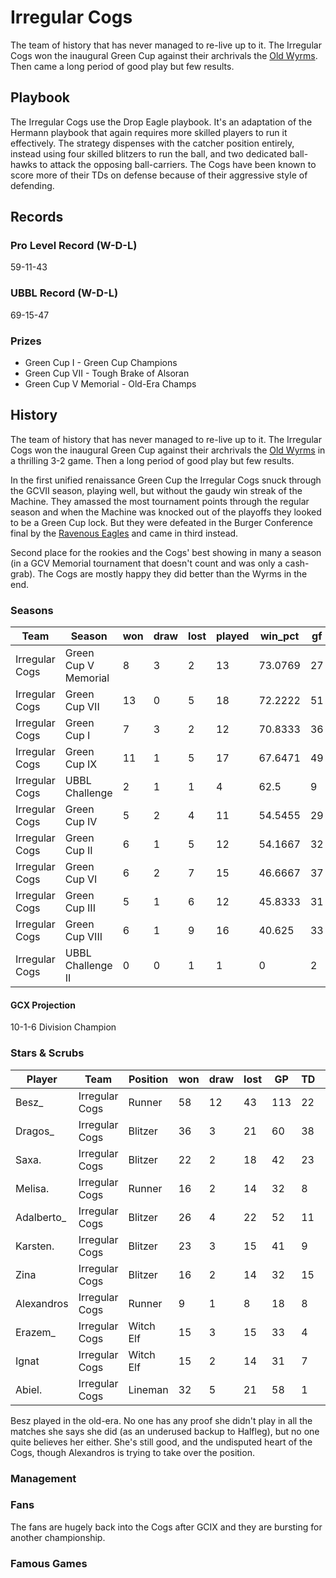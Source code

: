 # Irregular Cogs

The team of history that has never managed to re-live up to it. The Irregular Cogs won the inaugural Green Cup against their archrivals the [Old Wyrms](oldwyrms). Then came a long period of good play but few results.

## Playbook

The Irregular Cogs use the Drop Eagle playbook. It's an adaptation of the Hermann playbook that again requires more skilled players to run it effectively. The strategy dispenses with the catcher position entirely, instead using four skilled blitzers to run the ball, and two dedicated ball-hawks to attack the opposing ball-carriers.  The Cogs have been known to score more of their TDs on defense because of their aggressive style of defending.

## Records

### Pro Level Record (W-D-L)

59-11-43

### UBBL Record (W-D-L)

69-15-47

### Prizes

* Green Cup I - Green Cup Champions
* Green Cup VII - Tough Brake of Alsoran
* Green Cup V Memorial - Old-Era Champs

## History

The team of history that has never managed to re-live up to it. The Irregular Cogs won the inaugural Green Cup against their archrivals the [Old Wyrms](oldwyrms) in a thrilling 3-2 game. Then a long period of good play but few results. 

In the first unified renaissance Green Cup the Irregular Cogs snuck through the GCVII season, playing well, but without the gaudy win streak of the Machine. They amassed the most tournament points through the regular season and when the Machine was knocked out of the playoffs they looked to be a Green Cup lock. But they were defeated in the Burger Conference final by the [Ravenous Eagles](ravenouseagles) and came in third instead.

Second place for the rookies and the Cogs' best showing in many a season (in a GCV Memorial tournament that doesn't count and was only a cash-grab). The Cogs are mostly happy they did better than the Wyrms in the end.

### Seasons

| Team           | Season               | won  | draw | lost | played | win_pct | gf   | ga   | cas  | tcdiff | ff   |
|----------------|----------------------|------|------|------|--------|---------|------|------|------|--------|------|
| Irregular Cogs | Green Cup V Memorial |    8 |    3 |    2 |     13 | 73.0769 |   27 |   14 |   20 |      9 |    0 |
| Irregular Cogs | Green Cup VII        |   13 |    0 |    5 |     18 | 72.2222 |   51 |   32 |   12 |    -19 |    2 |
| Irregular Cogs | Green Cup I          |    7 |    3 |    2 |     12 | 70.8333 |   36 |   27 |   14 |    -10 |    2 |
| Irregular Cogs | Green Cup IX         |   11 |    1 |    5 |     17 | 67.6471 |   49 |   36 |   15 |    -12 |    7 |
| Irregular Cogs | UBBL Challenge       |    2 |    1 |    1 |      4 |    62.5 |    9 |    8 |    5 |     -2 |   -1 |
| Irregular Cogs | Green Cup IV         |    5 |    2 |    4 |     11 | 54.5455 |   29 |   26 |   11 |     -9 |    0 |
| Irregular Cogs | Green Cup II         |    6 |    1 |    5 |     12 | 54.1667 |   32 |   28 |   17 |    -11 |   -3 |
| Irregular Cogs | Green Cup VI         |    6 |    2 |    7 |     15 | 46.6667 |   37 |   34 |   23 |     -1 |   -1 |
| Irregular Cogs | Green Cup III        |    5 |    1 |    6 |     12 | 45.8333 |   31 |   29 |   11 |    -14 |   -2 |
| Irregular Cogs | Green Cup VIII       |    6 |    1 |    9 |     16 |  40.625 |   33 |   36 |   20 |    -16 |   -3 |
| Irregular Cogs | UBBL Challenge II    |    0 |    0 |    1 |      1 |       0 |    2 |    6 |    2 |      2 |    0 |

#### GCX Projection

10-1-6 Division Champion

### Stars & Scrubs

| Player     | Team           | Position  | won  | draw | lost | GP   | TD   | Comp | Ints | BH   | SI   | Ki   | MVP  | SPP  |
|------------|----------------|-----------|------|------|------|------|------|------|------|------|------|------|------|------|
| Besz_      | Irregular Cogs | Runner    |   58 |   12 |   43 |  113 |   22 |  110 |    0 |    0 |    1 |    0 |    5 |  203 |
| Dragos_    | Irregular Cogs | Blitzer   |   36 |    3 |   21 |   60 |   38 |    5 |    2 |    1 |    0 |    0 |    2 |  135 |
| Saxa.      | Irregular Cogs | Blitzer   |   22 |    2 |   18 |   42 |   23 |   11 |    4 |    2 |    1 |    0 |    2 |  104 |
| Melisa.    | Irregular Cogs | Runner    |   16 |    2 |   14 |   32 |    8 |   42 |    2 |    0 |    0 |    0 |    3 |   85 |
| Adalberto_ | Irregular Cogs | Blitzer   |   26 |    4 |   22 |   52 |   11 |    4 |    1 |    9 |    4 |    1 |    3 |   82 |
| Karsten.   | Irregular Cogs | Blitzer   |   23 |    3 |   15 |   41 |    9 |    7 |    0 |    4 |    1 |    1 |    6 |   76 |
| Zina       | Irregular Cogs | Blitzer   |   16 |    2 |   14 |   32 |   15 |    1 |    0 |    4 |    1 |    0 |    4 |   76 |
| Alexandros | Irregular Cogs | Runner    |    9 |    1 |    8 |   18 |    8 |   31 |    0 |    0 |    0 |    0 |    4 |   75 |
| Erazem_    | Irregular Cogs | Witch Elf |   15 |    3 |   15 |   33 |    4 |    2 |    1 |    8 |    1 |    0 |    5 |   59 |
| Ignat      | Irregular Cogs | Witch Elf |   15 |    2 |   14 |   31 |    7 |    0 |    0 |    0 |    1 |    1 |    5 |   50 |
| Abiel.     | Irregular Cogs | Lineman   |   32 |    5 |   21 |   58 |    1 |    1 |    1 |    5 |    1 |    0 |    6 |   48 |

Besz played in the old-era. No one has any proof she didn't play in all the matches she says she did (as an underused backup to Halfleg), but no one quite believes her either. She's still good, and the undisputed heart of the Cogs, though Alexandros is trying to take over the position.

### Management

### Fans

The fans are hugely back into the Cogs after GCIX and they are bursting for another championship.

### Famous Games

